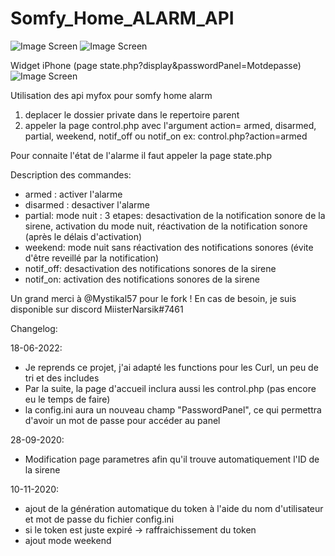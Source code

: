 # Somfy_Home_ALARM_API

![Image Screen](https://zupimages.net/up/22/24/0634.png)
![Image Screen](https://zupimages.net/up/22/24/2hlp.png)

Widget iPhone (page state.php?display&passwordPanel=Motdepasse)
![Image Screen](https://zupimages.net/up/22/24/ti8z.png)

Utilisation des api myfox pour somfy home alarm

1) deplacer le dossier private dans le repertoire parent
2) appeler la page control.php avec l'argument action= armed, disarmed, partial, weekend, notif_off ou notif_on
ex: control.php?action=armed

Pour connaite l'état de l'alarme il faut appeler la page state.php

Description des commandes:
- armed : activer l'alarme
- disarmed : desactiver l'alarme
- partial: mode nuit : 3 etapes: desactivation de la notification sonore de la sirene, activation du mode nuit, réactivation de la notification sonore (après le délais d'activation)
- weekend: mode nuit sans réactivation des notifications sonores (évite d'être reveillé par la notification)
- notif_off: desactivation des notifications sonores de la sirene
- notif_on: activation des notifications sonores de la sirene

Un grand merci à @Mystikal57 pour le fork !
En cas de besoin, je suis disponible sur discord MiisterNarsik#7461

Changelog:

18-06-2022:
- Je reprends ce projet, j'ai adapté les functions pour les Curl, un peu de tri et des includes
- Par la suite, la page d'accueil inclura aussi les control.php (pas encore eu le temps de faire)
- la config.ini aura un nouveau champ "PasswordPanel", ce qui permettra d'avoir un mot de passe pour accéder au panel

28-09-2020:
- Modification page parametres afin qu'il trouve automatiquement l'ID de la sirene

10-11-2020:
- ajout de la génération automatique du token à l'aide du nom d'utilisateur et mot de passe du fichier config.ini
- si le token est juste expiré -> raffraichissement du token
- ajout mode weekend
